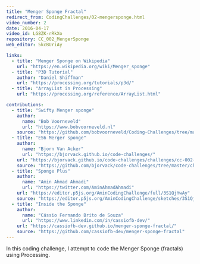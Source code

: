```yaml
---
title: "Menger Sponge Fractal"
redirect_from: CodingChallenges/02-mengersponge.html
video_number: 2
date: 2016-04-17
video_id: LG8ZK-rRkXo
repository: CC_002_MengerSponge
web_editor: 5kcBUriAy

links:
  - title: "Menger Sponge on Wikipedia"
    url: "https://en.wikipedia.org/wiki/Menger_sponge"
  - title: "P3D Tutorial"
    author: "Daniel Shiffman"
    url: "https://processing.org/tutorials/p3d/"
  - title: "ArrayList in Processing"
    url: "https://processing.org/reference/ArrayList.html"

contributions:
  - title: "Swifty Menger sponge"
    author:
      name: "Bob Voorneveld"
      url: "https://www.bobvoorneveld.nl"
    source: "https://github.com/bobvoorneveld/Coding-Challenges/tree/master/CC002-Menger%20Sponge%20Fractal"
  - title: "ES6 Merger sponge"
    author:
      name: "Bjorn Van Acker"
      url: "https://bjorvack.github.io/code-challenges/"
    url: "https://bjorvack.github.io/code-challenges/challenges/cc-002-menger-sponge/"
    source: "https://github.com/bjorvack/code-challenges/tree/master/challenges/cc-002-menger-sponge"
  - title: "Sponge Plus"
    author:
      name: "Amin Ahmad Ahmadi"
      url: "https://twitter.com/AminAhmadAhmadi"
    url: "https://editor.p5js.org/AminCodingChallenge/full/3S1QjYwAy"
    source: "https://editor.p5js.org/AminCodingChallenge/sketches/3S1QjYwAy"
  - title: "Inside the Sponge"
    author:
      name: "Cássio Fernando Brito de Souza"
      url: "https://www.linkedin.com/in/cassiofb-dev/"
    url: "https://cassiofb-dev.github.io/menger-sponge-fractal/"
    source: "https://github.com/cassiofb-dev/menger-sponge-fractal"
---
```


In this coding challenge, I attempt to code the Menger Sponge (fractals) using Processing.
